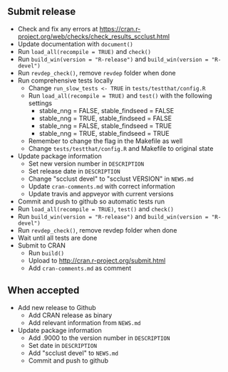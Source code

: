 ## Submit release

* Check and fix any errors at https://cran.r-project.org/web/checks/check_results_scclust.html
* Update documentation with `document()`
* Run `load_all(recompile = TRUE)` and `check()`
* Run `build_win(version = "R-release")` and `build_win(version = "R-devel")`
* Run `revdep_check()`, remove `revdep` folder when done
* Run comprehensive tests locally
	- Change `run_slow_tests <- TRUE` in `tests/testthat/config.R`
	- Run `load_all(recompile = TRUE)` and `test()` with the following settings
		- stable_nng = FALSE, stable_findseed = FALSE
		- stable_nng = TRUE, stable_findseed = FALSE
		- stable_nng = FALSE, stable_findseed = TRUE
		- stable_nng = TRUE, stable_findseed = TRUE
	- Remember to change the flag in the Makefile as well
	- Change `tests/testthat/config.R` and Makefile to original state
* Update package information
	- Set new version number in `DESCRIPTION`
	- Set release date in `DESCRIPTION`
	- Change "scclust devel" to "scclust VERSION" in `NEWS.md`
	- Update `cran-comments.md` with correct information
	- Update travis and appveyor with current versions
* Commit and push to github so automatic tests run
* Run `load_all(recompile = TRUE)`, `test()` and `check()`
* Run `build_win(version = "R-release")` and `build_win(version = "R-devel")`
* Run `revdep_check()`, remove revdep folder when done
* Wait until all tests are done
* Submit to CRAN
	- Run `build()`
	- Upload to http://cran.r-project.org/submit.html
	- Add `cran-comments.md` as comment


## When accepted

* Add new release to Github
	- Add CRAN release as binary
	- Add relevant information from `NEWS.md`
* Update package information
	- Add .9000 to the version number in `DESCRIPTION`
	- Set date in `DESCRIPTION`
	- Add "scclust devel" to `NEWS.md`
	- Commit and push to github
